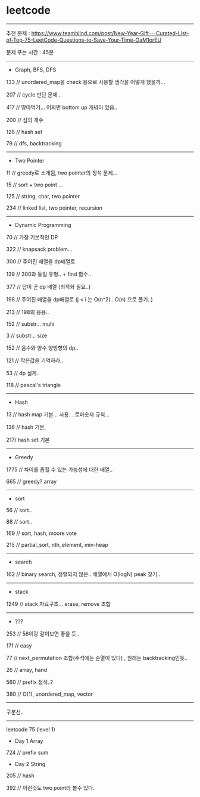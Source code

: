 # leetcode

----------------------------------------------------------------------------------------------------------------------------

추천 문제 : https://www.teamblind.com/post/New-Year-Gift---Curated-List-of-Top-75-LeetCode-Questions-to-Save-Your-Time-OaM1orEU

문제 푸는 시간 : 45분


----------------------------------------------------------------------------------------------------------------------------


- Graph, BFS, DFS

133 // unordered_map을 check 용으로 사용할 생각을 어떻게 했을까...

207 // cycle 판단 문제...

417 // 땅따먹기... 어쩌면 bottom up 개념이 있음..

200 // 섬의 개수

128 // hash set

79 // dfs, backtracking

----------------------------------------------------------------------------------------------------------------------------

- Two Pointer

11 // greedy로 소개됨, two pointer의 정석 문제...

15 // sort + two point ...

125 // string, char, two pointer

234 // linked list, two pointer, recursion

----------------------------------------------------------------------------------------------------------------------------

- Dynamic Programming

70 // 가장 기본적인 DP

322 // knapsack problem...

300 // 주어진 배열을 dp배열로

139 // 300과 동일 유형.. + find 함수..

377 // 답이 곧 dp 배열 (최적화 필요..)

198 // 주어진 배열을 dp배열로 (j < i 는 O(n^2).. O(n) 으로 풀기..)

213 // 198의 응용..

152 // substr... multi

3 // substr... size

152 // 음수와 양수 양방향의 dp..

121 // 작은값을 기억하라..

53 // dp 설계..

118 // pascal's triangle



----------------------------------------------------------------------------------------------------------------------------

- Hash

13 // hash map 기본... 사용... 로마숫자 규칙...

136 // hash 기본, 

217/ hash set 기본

----------------------------------------------------------------------------------------------------------------------------

- Greedy

1775 // 차이를 좁힐 수 있는 가능성에 대한 배열..

665 // greedy? array

----------------------------------------------------------------------------------------------------------------------------

- sort

56 // sort..

88 // sort..

169 // sort, hash, moore vote

215 // partial_sort, nth_element, min-heap

----------------------------------------------------------------------------------------------------------------------------

- search

162 // binary search, 정렬되지 않은.. 배열에서 O(logN) peak 찾기..

----------------------------------------------------------------------------------------------------------------------------

- stack

1249 // stack 자료구조... erase, remove 조합

----------------------------------------------------------------------------------------------------------------------------

- ???

253 // 56이랑 같이보면 좋을 듯..

171 // easy

77 // next_permutation 조합(주석에는 순열이 있다) , 원래는 backtracking인듯..

26 // array, hand

560 // prefix 정석..?

380 // O(1), unordered_map, vector

----------------------------------------------------------------------------------------------------------------------------

구분선..

----------------------------------------------------------------------------------------------------------------------------

leetcode 75 (level 1)

- Day 1 Array

724 // prefix sum

- Day 2 String

205 // hash

392 // 이런것도 two point라 볼수 있다.
